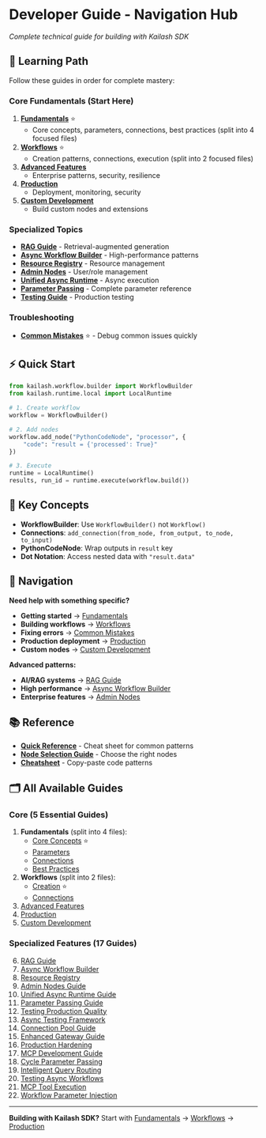 # Developer Guide - Navigation Hub

*Complete technical guide for building with Kailash SDK*

## 🎯 Learning Path

Follow these guides in order for complete mastery:

### Core Fundamentals (Start Here)
1. **[Fundamentals](01-fundamentals-*.md)** ⭐
   - Core concepts, parameters, connections, best practices (split into 4 focused files)
2. **[Workflows](02-workflows-*.md)** ⭐
   - Creation patterns, connections, execution (split into 2 focused files)
3. **[Advanced Features](03-advanced-features.md)**
   - Enterprise patterns, security, resilience
4. **[Production](04-production.md)**
   - Deployment, monitoring, security
5. **[Custom Development](05-custom-development.md)**
   - Build custom nodes and extensions

### Specialized Topics
- **[RAG Guide](06-comprehensive-rag-guide.md)** - Retrieval-augmented generation
- **[Async Workflow Builder](07-async-workflow-builder.md)** - High-performance patterns
- **[Resource Registry](08-resource-registry-guide.md)** - Resource management
- **[Admin Nodes](09-admin-nodes-guide.md)** - User/role management
- **[Unified Async Runtime](10-unified-async-runtime-guide.md)** - Async execution
- **[Parameter Passing](11-parameter-passing-guide.md)** - Complete parameter reference
- **[Testing Guide](12-testing-production-quality.md)** - Production testing

### Troubleshooting
- **[Common Mistakes](../validation/common-mistakes.md)** ⭐ - Debug common issues quickly

## ⚡ Quick Start

```python
from kailash.workflow.builder import WorkflowBuilder
from kailash.runtime.local import LocalRuntime

# 1. Create workflow
workflow = WorkflowBuilder()

# 2. Add nodes
workflow.add_node("PythonCodeNode", "processor", {
    "code": "result = {'processed': True}"
})

# 3. Execute
runtime = LocalRuntime()
results, run_id = runtime.execute(workflow.build())
```

## 🔑 Key Concepts

- **WorkflowBuilder**: Use `WorkflowBuilder()` not `Workflow()`
- **Connections**: `add_connection(from_node, from_output, to_node, to_input)`
- **PythonCodeNode**: Wrap outputs in `result` key
- **Dot Notation**: Access nested data with `"result.data"`

## 🔗 Navigation

**Need help with something specific?**
- **Getting started** → [Fundamentals](01-fundamentals-core-concepts.md)
- **Building workflows** → [Workflows](02-workflows-creation.md)
- **Fixing errors** → [Common Mistakes](../validation/common-mistakes.md)
- **Production deployment** → [Production](04-production.md)
- **Custom nodes** → [Custom Development](05-custom-development.md)

**Advanced patterns:**
- **AI/RAG systems** → [RAG Guide](06-comprehensive-rag-guide.md)
- **High performance** → [Async Workflow Builder](07-async-workflow-builder.md)
- **Enterprise features** → [Admin Nodes](09-admin-nodes-guide.md)

## 📚 Reference

- **[Quick Reference](QUICK_REFERENCE.md)** - Cheat sheet for common patterns
- **[Node Selection Guide](../nodes/node-selection-guide.md)** - Choose the right nodes
- **[Cheatsheet](../cheatsheet/)** - Copy-paste code patterns

## 🗂️ All Available Guides

### Core (5 Essential Guides)
1. **Fundamentals** (split into 4 files):
   - [Core Concepts](01-fundamentals-core-concepts.md) ⭐
   - [Parameters](01-fundamentals-parameters.md)
   - [Connections](01-fundamentals-connections.md)
   - [Best Practices](01-fundamentals-best-practices.md)
2. **Workflows** (split into 2 files):
   - [Creation](02-workflows-creation.md) ⭐
   - [Connections](02-workflows-connections.md)
3. [Advanced Features](03-advanced-features.md)
4. [Production](04-production.md)
5. [Custom Development](05-custom-development.md)

### Specialized Features (17 Guides)
6. [RAG Guide](06-comprehensive-rag-guide.md)
7. [Async Workflow Builder](07-async-workflow-builder.md)
8. [Resource Registry](08-resource-registry-guide.md)
9. [Admin Nodes Guide](09-admin-nodes-guide.md)
10. [Unified Async Runtime Guide](10-unified-async-runtime-guide.md)
11. [Parameter Passing Guide](11-parameter-passing-guide.md)
12. [Testing Production Quality](12-testing-production-quality.md)
13. [Async Testing Framework](13-async-testing-framework.md)
14. [Connection Pool Guide](14-connection-pool-guide.md)
15. [Enhanced Gateway Guide](15-enhanced-gateway-guide.md)
16. [Production Hardening](16-production-hardening.md)
17. [MCP Development Guide](17-mcp-development-guide.md)
18. [Cycle Parameter Passing](18-cycle-parameter-passing.md)
19. [Intelligent Query Routing](19-intelligent-query-routing.md)
20. [Testing Async Workflows](20-testing-async-workflows.md)
21. [MCP Tool Execution](21-mcp-tool-execution.md)
22. [Workflow Parameter Injection](22-workflow-parameter-injection.md)

---

**Building with Kailash SDK?** Start with [Fundamentals](01-fundamentals-core-concepts.md) → [Workflows](02-workflows-creation.md) → [Production](04-production.md)
